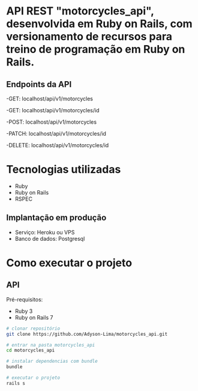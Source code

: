 # API REST "motorcycles_api", desenvolvida em Ruby on Rails, com versionamento de recursos para treino de programação em Ruby on Rails.

## Endpoints da API
-GET: localhost/api/v1/motorcycles

-GET: localhost/api/v1/motorcycles/id

-POST: localhost/api/v1/motorcycles

-PATCH: localhost/api/v1/motorcycles/id

-DELETE: localhost/api/v1/motorcycles/id

# Tecnologias utilizadas

- Ruby
- Ruby on Rails
- RSPEC

## Implantação em produção
- Serviço: Heroku ou VPS
- Banco de dados: Postgresql

# Como executar o projeto

## API
Pré-requisitos:

- Ruby 3
- Ruby on Rails 7

```bash
# clonar repositório
git clone https://github.com/Adyson-Lima/motorcycles_api.git

# entrar na pasta motorcycles_api
cd motorcycles_api

# instalar dependencias com bundle
bundle

# executar o projeto
rails s
```
